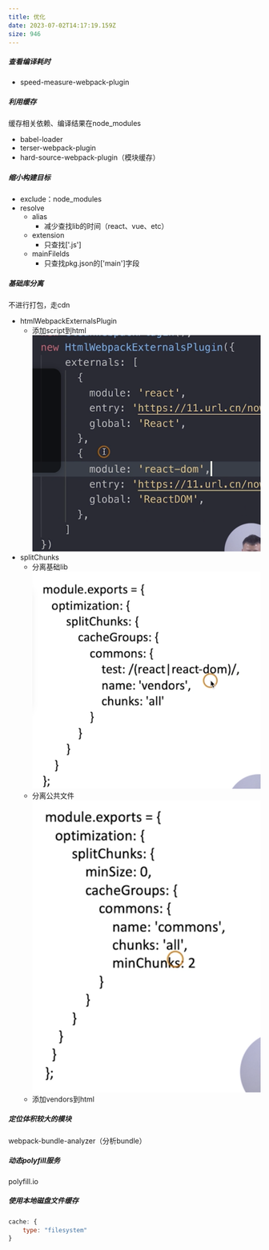 ```yaml
---
title: 优化
date: 2023-07-02T14:17:19.159Z
size: 946
---
```

##### 查看编译耗时

- speed-measure-webpack-plugin

##### 利用缓存

缓存相关依赖、编译结果在node_modules

- babel-loader
- terser-webpack-plugin
- hard-source-webpack-plugin（模块缓存）

##### 缩小构建目标

- exclude：node_modules
- resolve
  - alias
    - 减少查找lib的时间（react、vue、etc）
  - extension
    - 只查找['.js']
  - mainFilelds
    - 只查找pkg.json的['main']字段

##### 基础库分离

不进行打包，走cdn

- htmlWebpackExternalsPlugin
  - 添加script到html
  ![1](../../../public/webpack/externals.png)
- splitChunks
  - 分离基础lib
  ![1](../../../public/webpack/vendors.png)
  - 分离公共文件
  ![1](../../../public/webpack/all.png)
  - 添加vendors到html

##### 定位体积较大的模块

webpack-bundle-analyzer（分析bundle）

##### 动态polyfill服务

polyfill.io

##### 使用本地磁盘文件缓存
```js
cache: {
	type: "filesystem"
}
```
